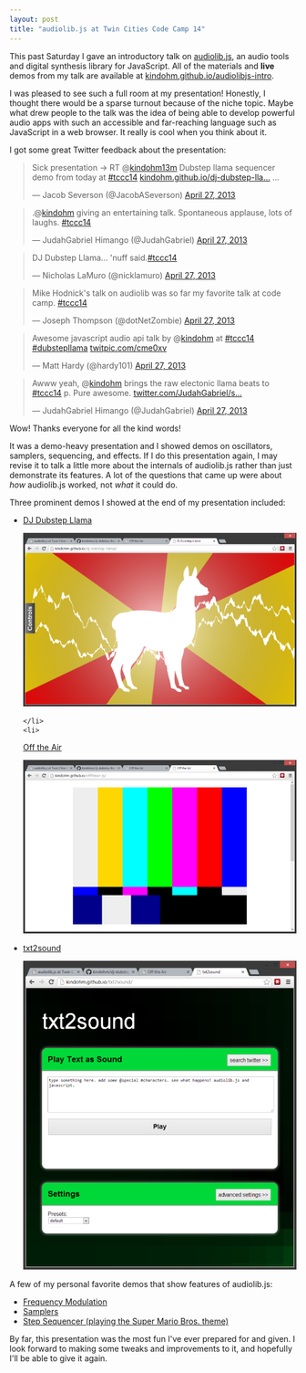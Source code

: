 ```yaml
---
layout: post
title: "audiolib.js at Twin Cities Code Camp 14"
---
```


<p>This past Saturday I gave an introductory talk on 
	<a href="https://github.com/jussi-kalliokoski/audiolib.js/">audiolib.js</a>,
	an audio tools and digital synthesis library for JavaScript. All of the
	materials and <strong>live</strong> demos from my talk are available at 
<a href="http://kindohm.github.io/audiolibjs-intro/#/">kindohm.github.io/audiolibjs-intro</a>.</p>


<p>I was pleased to see such a full room at my presentation! Honestly, I thought
	there would be a sparse turnout because of the niche topic. Maybe what
	drew people to the talk was the idea of being able to develop powerful
	audio apps with such an accessible and far-reaching language such as
	JavaScript in a web browser. It really is cool when you think about it.</p>





































<p>I got some great Twitter feedback about the presentation:</p>





































<blockquote class="twitter-tweet">
<p>Sick presentation -&gt; RT @<a href="https://twitter.com/kindohm13m">kindohm13m</a> Dubstep llama sequencer demo from today at <a href="https://twitter.com/search/%23tccc14">#tccc14</a> <a href="http://t.co/kh1pm70qoo" title="http://kindohm.github.io/dj-dubstep-llama">kindohm.github.io/dj-dubstep-lla…</a> …</p>



































&mdash; Jacob Severson (@JacobASeverson) <a href="https://twitter.com/JacobASeverson/status/328238055070773252">April 27, 2013</a></blockquote>
<script src="//platform.twitter.com/widgets.js" charset="utf-8"></script>

<blockquote class="twitter-tweet">
<p>.@<a href="https://twitter.com/kindohm">kindohm</a> giving an entertaining talk. Spontaneous applause, lots of laughs. <a href="https://twitter.com/search/%23tccc14">#tccc14</a></p>



































&mdash; JudahGabriel Himango (@JudahGabriel) <a href="https://twitter.com/JudahGabriel/status/328220252280336384">April 27, 2013</a></blockquote>
<script src="//platform.twitter.com/widgets.js" charset="utf-8"></script>

<blockquote class="twitter-tweet">
<p>DJ Dubstep Llama... 'nuff said.<a href="https://twitter.com/search/%23tccc14">#tccc14</a></p>



































&mdash; Nicholas LaMuro (@nicklamuro) <a href="https://twitter.com/nicklamuro/status/328240471925202944">April 27, 2013</a></blockquote>
<script src="//platform.twitter.com/widgets.js" charset="utf-8"></script>

<blockquote class="twitter-tweet">
<p>Mike Hodnick's talk on audiolib was so far my favorite talk at code camp. <a href="https://twitter.com/search/%23tccc14">#tccc14</a></p>



































&mdash; Joseph Thompson (@dotNetZombie) <a href="https://twitter.com/dotNetZombie/status/328225971947847680">April 27, 2013</a></blockquote>
<script src="//platform.twitter.com/widgets.js" charset="utf-8"></script>

<blockquote class="twitter-tweet">
<p>Awesome javascript audio api talk by @<a href="https://twitter.com/kindohm">kindohm</a> at <a href="https://twitter.com/search/%23tccc14">#tccc14</a> <a href="https://twitter.com/search/%23dubstepllama">#dubstepllama</a> <a href="http://t.co/JnhD00ECC5" title="http://twitpic.com/cme0xv">twitpic.com/cme0xv</a></p>



































&mdash; Matt Hardy (@hardy101) <a href="https://twitter.com/hardy101/status/328224129339777024">April 27, 2013</a></blockquote>
<script src="//platform.twitter.com/widgets.js" charset="utf-8"></script>

<blockquote class="twitter-tweet">
<p>Awww yeah, @<a href="https://twitter.com/kindohm">kindohm</a> brings the raw electonic llama beats to <a href="https://twitter.com/search/%23tccc14">#tccc14</a> p. Pure awesome. <a href="http://t.co/ZVmEpjwo8t" title="http://twitter.com/JudahGabriel/status/328221282321715200/photo/1">twitter.com/JudahGabriel/s…</a></p>



































&mdash; JudahGabriel Himango (@JudahGabriel) <a href="https://twitter.com/JudahGabriel/status/328221282321715200">April 27, 2013</a></blockquote>
<script src="//platform.twitter.com/widgets.js" charset="utf-8"></script>


<p>Wow! Thanks everyone for all the kind words!</p>





































<p>It was a demo-heavy presentation and I showed demos on oscillators, samplers,
	sequencing, and effects. If I do this presentation again, I may revise it
	to talk a little more about the internals of audiolib.js rather than just
	demonstrate its features. A lot of the questions that came up were about <em>how</em>
	audiolib.js worked, not <em>what</em> it could do.</p>





































<p>Three prominent demos I showed at the end of my presentation included:</p>





































<ul>
	<li>
<p><a href="http://kindohm.github.io/dj-dubstep-llama">DJ Dubstep Llama</a></p>




































		
<p><a href="http://kindohm.github.io/dj-dubstep-llama"><img src="/hodsmedia/dj-dubstep-llama.png" alt="DJ Dubstep Llama" /></a></p>




































	</li>
	<li>
<p><a href="http://kindohm.github.io/offtheair-js/">Off the Air</a></p>




































		
<p><a href="http://kindohm.github.io/offtheair-js/"><img src="/hodsmedia/off-the-air-tccc14.png" alt="Off The Air"/></a></p>



































</li>
	<li>
<p><a href="http://kindohm.github.io/txt2sound">txt2sound</a></p>




































		
<p><a href="http://kindohm.github.io/txt2sound"><img src="/hodsmedia/txt2sound.png" alt="txt2sound" /></a></p>



































</li>
</ul>

<p>A few of my personal favorite demos that show features of audiolib.js:</p>




































<ul>
	<li><a href="http://kindohm.github.io/audiolibjs-intro/demos/frequency-modulation.html">Frequency Modulation</a></li>
	<li><a href="http://kindohm.github.io/audiolibjs-intro/demos/samples.html">Samplers</a></li>
	<li><a href="http://kindohm.github.io/audiolibjs-intro/demos/step-sequencer.html">Step Sequencer (playing the Super Mario Bros. theme)</a></li>
</ul>

<p>By far, this presentation was the most fun I've ever prepared for and given. 
	I look forward to making some tweaks and improvements to it, and hopefully
	I'll be able to give it again.</p>



































